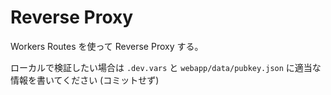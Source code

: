 # Reverse Proxy

Workers Routes を使って Reverse Proxy する。

ローカルで検証したい場合は `.dev.vars` と `webapp/data/pubkey.json` に適当な情報を書いてください (コミットせず)

